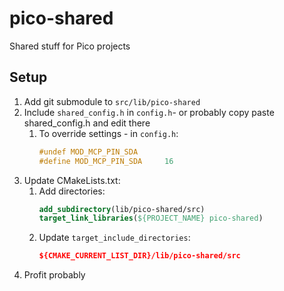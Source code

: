 # pico-shared
Shared stuff for Pico projects

## Setup
1. Add git submodule to `src/lib/pico-shared`
1. Include `shared_config.h` in `config.h`- or probably copy paste shared_config.h and edit there
	1. To override settings - in `config.h`:
		```c
		#undef MOD_MCP_PIN_SDA
		#define MOD_MCP_PIN_SDA		16
1. Update CMakeLists.txt:
	1. Add directories:
		```cmake
		add_subdirectory(lib/pico-shared/src)
		target_link_libraries(${PROJECT_NAME} pico-shared)
	1. Update `target_include_directories`:
		```cmake
		${CMAKE_CURRENT_LIST_DIR}/lib/pico-shared/src
1. Profit probably
